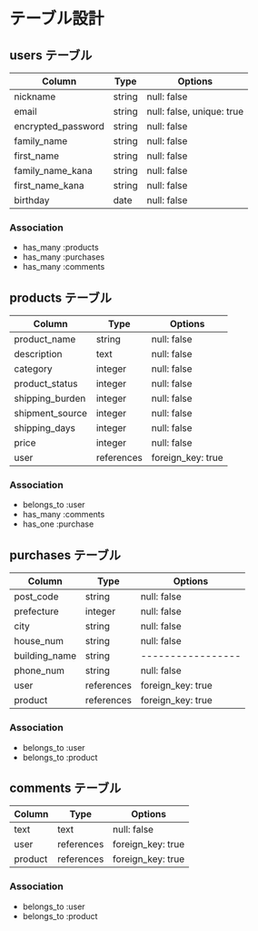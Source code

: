 # テーブル設計

## users テーブル

| Column             | Type    | Options                   |
| ------------------ | ------- | ------------------------- |
| nickname           | string  | null: false               |
| email              | string  | null: false, unique: true |
| encrypted_password | string  | null: false               |
| family_name        | string  | null: false               |
| first_name         | string  | null: false               |
| family_name_kana   | string  | null: false               |
| first_name_kana    | string  | null: false               |
| birthday           | date    | null: false               |

### Association

- has_many :products
- has_many :purchases
- has_many :comments

## products テーブル

| Column          | Type       | Options           |
| --------------- | ---------- | ----------------- |
| product_name    | string     | null: false       |
| description     | text       | null: false       |
| category        | integer    | null: false       |
| product_status  | integer    | null: false       |
| shipping_burden | integer    | null: false       |
| shipment_source | integer    | null: false       |
| shipping_days   | integer    | null: false       |
| price           | integer    | null: false       |
| user            | references | foreign_key: true |

### Association

- belongs_to :user
- has_many   :comments
- has_one    :purchase

## purchases テーブル

| Column           | Type       | Options           |
| ---------------- | ---------- | ----------------- |
| post_code        | string     | null: false       |
| prefecture       | integer    | null: false       |
| city             | string     | null: false       |
| house_num        | string     | null: false       |
| building_name    | string     | ----------------- |
| phone_num        | string     | null: false       |
| user             | references | foreign_key: true |
| product          | references | foreign_key: true |

### Association

- belongs_to :user
- belongs_to :product

## comments テーブル

| Column    | Type       | Options           |
| --------- | ---------- | ----------------- |
| text      | text       | null: false       |
| user      | references | foreign_key: true |
| product   | references | foreign_key: true |

### Association

- belongs_to :user
- belongs_to :product